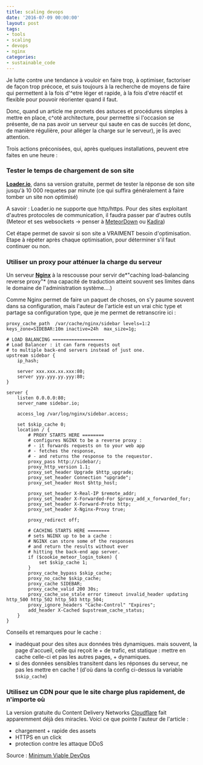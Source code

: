 ```yaml
---
title: scaling devops
date: '2016-07-09 00:00:00'
layout: post
tags:
- tools
- scaling
- devops
- nginx
categories:
- sustainable_code
---
```




Je lutte contre une tendance à vouloir en faire trop, à optimiser, factoriser de façon trop précoce, et suis toujours à la recherche de moyens de faire qui permettent à la fois d'^etre léger et rapide, à la fois d'etre réactif et flexible pour pouvoir réorienter quand il faut.


Donc, quand un article me promets des astuces et procédures simples à mettre en place, c^oté architecture, pour permettre si l'occasion se présente, de na pas avoir un serveur qui saute en cas de succès (et donc, de manière régulière, pour alléger la charge sur le serveur), je lis avec attention.

Trois actions préconisées, qui, après quelques installations, peuvent etre faites en une heure :

### Tester le temps de chargement de son site

[**Loader.io**](https://loader.io/), dans sa version gratuite, permet de tester la réponse de son site jusqu'à 10 000 requetes par minute (ce qui suffira généralement à faire tomber un site non optimisé)

A savoir : Loader.io ne supporte que http/https. Pour des sites exploitant d'autres protocoles de communication, il faudra passer par d'autres outils (Meteor et ses websockets -> penser à  [MeteorDown](https://github.com/meteorhacks/meteor-down) ou [Kadira](https://kadira.io/))

Cet étape permet de savoir si son site a VRAIMENT besoin d'optimisation. Etape à répéter après chaque optimisation, pour déterminer s'il faut continuer ou non.

### Utiliser un proxy pour atténuer la charge du serveur

Un serveur [**Nginx**](http://nginx.org/en/docs/beginners_guide.html) à la rescousse pour servir de*"caching load-balancing reverse proxy"* (ma capacité de traduction atteint souvent ses limites dans le domaine de l'administration système....)

Comme Nginx permet de faire un paquet de choses, on s'y paume souvent dans sa configuration, mais l'auteur de l'article est un vrai chic type et partage sa configuration type, que je me permet de retranscrire ici :

```vim
proxy_cache_path  /var/cache/nginx/sidebar levels=1:2 keys_zone=SIDEBAR:10m inactive=24h  max_size=1g;

# LOAD BALANCING ===================
# Load Balancer : it can farm requests out
# to multiple back-end servers instead of just one.
upstream sidebar {
    ip_hash;

    server xxx.xxx.xx.xxx:80;
    server yyy.yyy.yy.yyy:80;
}

server {
    listen 0.0.0.0:80;
    server_name sidebar.io;

    access_log /var/log/nginx/sidebar.access;

    set $skip_cache 0;
    location / {
        # PROXY STARTS HERE ========
        # configures NGINX to be a reverse proxy :
        # - it forwards requests on to your web app
        # - fetches the response,
        # - and returns the response to the requestor.
        proxy_pass http://sidebar/;
        proxy_http_version 1.1;
        proxy_set_header Upgrade $http_upgrade;
        proxy_set_header Connection "upgrade";
        proxy_set_header Host $http_host;

        proxy_set_header X-Real-IP $remote_addr;
        proxy_set_header X-Forwarded-For $proxy_add_x_forwarded_for;
        proxy_set_header X-Forward-Proto http;
        proxy_set_header X-Nginx-Proxy true;

        proxy_redirect off;

        # CACHING STARTS HERE ========
        # sets NGINX up to be a cache :
        # NGINX can store some of the responses
        # and return the results without ever
        # hitting the back-end app server.
        if ($cookie_meteor_login_token) {
            set $skip_cache 1;
        }
        proxy_cache_bypass $skip_cache;
        proxy_no_cache $skip_cache;
        proxy_cache SIDEBAR;
        proxy_cache_valid 200 30s;
        proxy_cache_use_stale error timeout invalid_header updating http_500 http_502 http_503 http_504;
        proxy_ignore_headers "Cache-Control" "Expires";
        add_header X-Cached $upstream_cache_status;
    }
}
```

Conseils et remarques pour le cache :

- inadéquat pour des sites aux données très dynamiques. mais souvent, la page d'accueil, celle qui reçoit le + de trafic, est statique : mettre en cache celle-ci et pas les autres pages, + dynamiques.
- si des données sensibles transitent dans les réponses du serveur, ne pas les mettre en cache ! (d'où dans la config ci-dessus la variable `$skip_cache`)


### Utilisez un CDN  pour que le site charge plus rapidement, de n'importe où

La version gratuite du Content Delivery Networks [Cloudflare](https://www.cloudflare.com/) fait apparemment déjà des miracles. Voici ce que pointe l'auteur de l'article :

- chargement + rapide des assets
- HTTPS en un click
- protection contre les attaque DDoS






Source : [Minimum Viable DevOps][source]


[source]: https://medium.freecodecamp.com/minimum-viable-devops-919972dfd9e0#.58j5845b3




